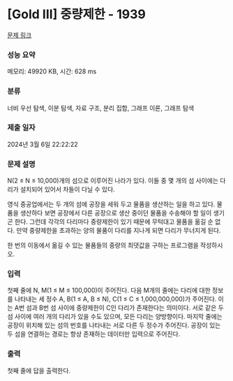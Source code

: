 # [Gold III] 중량제한 - 1939 

[문제 링크](https://www.acmicpc.net/problem/1939) 

### 성능 요약

메모리: 49920 KB, 시간: 628 ms

### 분류

너비 우선 탐색, 이분 탐색, 자료 구조, 분리 집합, 그래프 이론, 그래프 탐색

### 제출 일자

2024년 3월 6일 22:22:22

### 문제 설명

<p>N(2 ≤ N ≤ 10,000)개의 섬으로 이루어진 나라가 있다. 이들 중 몇 개의 섬 사이에는 다리가 설치되어 있어서 차들이 다닐 수 있다.</p>

<p>영식 중공업에서는 두 개의 섬에 공장을 세워 두고 물품을 생산하는 일을 하고 있다. 물품을 생산하다 보면 공장에서 다른 공장으로 생산 중이던 물품을 수송해야 할 일이 생기곤 한다. 그런데 각각의 다리마다 중량제한이 있기 때문에 무턱대고 물품을 옮길 순 없다. 만약 중량제한을 초과하는 양의 물품이 다리를 지나게 되면 다리가 무너지게 된다.</p>

<p>한 번의 이동에서 옮길 수 있는 물품들의 중량의 최댓값을 구하는 프로그램을 작성하시오.</p>

### 입력 

 <p>첫째 줄에 N, M(1 ≤ M ≤ 100,000)이 주어진다. 다음 M개의 줄에는 다리에 대한 정보를 나타내는 세 정수 A, B(1 ≤ A, B ≤ N), C(1 ≤ C ≤ 1,000,000,000)가 주어진다. 이는 A번 섬과 B번 섬 사이에 중량제한이 C인 다리가 존재한다는 의미이다. 서로 같은 두 섬 사이에 여러 개의 다리가 있을 수도 있으며, 모든 다리는 양방향이다. 마지막 줄에는 공장이 위치해 있는 섬의 번호를 나타내는 서로 다른 두 정수가 주어진다. 공장이 있는 두 섬을 연결하는 경로는 항상 존재하는 데이터만 입력으로 주어진다.</p>

### 출력 

 <p>첫째 줄에 답을 출력한다.</p>

